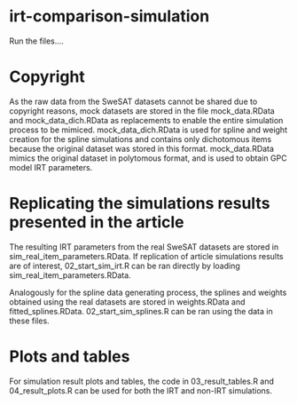 # irt-comparison-simulation
Run the files....

# Copyright
As the raw data from the SweSAT datasets cannot be shared due to copyright reasons, mock datasets are stored in the file mock_data.RData and mock_data_dich.RData as replacements to enable the entire simulation process to be mimiced. mock_data_dich.RData is used for spline and weight creation for the spline simulations and contains only dichotomous items because the original dataset was stored in this format. mock_data.RData mimics the original dataset in polytomous format, and is used to obtain GPC model IRT parameters.

# Replicating the simulations results presented in the article
The resulting IRT parameters from the real SweSAT datasets are stored in sim_real_item_parameters.RData. If replication of article simulations results are of interest, 02_start_sim_irt.R can be ran directly by loading sim_real_item_parameters.RData.

Analogously for the spline data generating process, the splines and weights obtained using the real datasets are stored in weights.RData and fitted_splines.RData. 02_start_sim_splines.R can be ran using the data in these files.

# Plots and tables
For simulation result plots and tables, the code in 03_result_tables.R and 04_result_plots.R can be used for both the IRT and non-IRT simulations.
